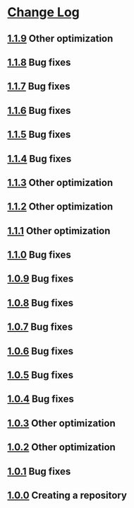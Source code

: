 # [Change Log](https://github.com/anyks/asc/archive/release.tar.gz)

## [1.1.9](https://github.com/anyks/asc/archive/v1.1.9.tar.gz) Other optimization

## [1.1.8](https://github.com/anyks/asc/archive/v1.1.8.tar.gz) Bug fixes

## [1.1.7](https://github.com/anyks/asc/archive/v1.1.7.tar.gz) Bug fixes

## [1.1.6](https://github.com/anyks/asc/archive/v1.1.6.tar.gz) Bug fixes

## [1.1.5](https://github.com/anyks/asc/archive/v1.1.5.tar.gz) Bug fixes

## [1.1.4](https://github.com/anyks/asc/archive/v1.1.4.tar.gz) Bug fixes

## [1.1.3](https://github.com/anyks/asc/archive/v1.1.3.tar.gz) Other optimization

## [1.1.2](https://github.com/anyks/asc/archive/v1.1.2.tar.gz) Other optimization

## [1.1.1](https://github.com/anyks/asc/archive/v1.1.1.tar.gz) Other optimization

## [1.1.0](https://github.com/anyks/asc/archive/v1.1.0.tar.gz) Bug fixes

## [1.0.9](https://github.com/anyks/asc/archive/v1.0.9.tar.gz) Bug fixes

## [1.0.8](https://github.com/anyks/asc/archive/v1.0.8.tar.gz) Bug fixes

## [1.0.7](https://github.com/anyks/asc/archive/v1.0.7.tar.gz) Bug fixes

## [1.0.6](https://github.com/anyks/asc/archive/v1.0.6.tar.gz) Bug fixes

## [1.0.5](https://github.com/anyks/asc/archive/v1.0.5.tar.gz) Bug fixes

## [1.0.4](https://github.com/anyks/asc/archive/v1.0.4.tar.gz) Bug fixes

## [1.0.3](https://github.com/anyks/asc/archive/v1.0.3.tar.gz) Other optimization

## [1.0.2](https://github.com/anyks/asc/archive/v1.0.2.tar.gz) Other optimization

## [1.0.1](https://github.com/anyks/asc/archive/v1.0.1.tar.gz) Bug fixes

## [1.0.0](https://github.com/anyks/asc/archive/v1.0.0.tar.gz) Creating a repository
